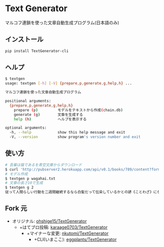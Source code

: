 # Text Generator

マルコフ連鎖を使った文章自動生成プログラム(日本語のみ)

## インストール

```bash
pip install TextGenerator-cli
```

## ヘルプ

```bash
$ textgen
usage: textgen [-h] [-V] {prepare,p,generate,g,help,h} ...

マルコフ連鎖を使った文章自動生成プログラム

positional arguments:
  {prepare,p,generate,g,help,h}
    prepare (p)         モデルをテキストから作成(chain.db)
    generate (g)        文章を生成する
    help (h)            ヘルプを表示する

optional arguments:
  -h, --help            show this help message and exit
  -V, --version         show program's version number and exit
```

## 使い方

```bash
# 吾輩は猫であるを青空文庫からダウンロード
$ curl 'http://pubserver2.herokuapp.com/api/v0.1/books/789/content?format=txt' -o wagahai.txt
# モデル作成
$ textgen p wagahai.txt
# 文章の長さ10で生成
$ textgen g 2
従って人間らしい行動を二週間継続するなら白髪だって伝染しているかとの諺《ことわざ》になるそうだ面白いじゃありませんか、今戸焼の狸《たぬき》からしていいでしょう」漆桶《み》がある。
```

## Fork 元

- オリジナル: [ohshige15/TextGenerator](https://github.com/ohshige15/TextGenerator)
  - +はてブロ投稿: [karaage0703/TextGenerator](https://github.com/karaage0703/TextGenerator)
    - +マイナーな変更: [nkutomi/TextGenerator](https://github.com/nkutomi/TextGenerator)
      - +CLI(いまここ): [eggplants/TextGenerator](https://github.com/eggplants/TextGenerator)
